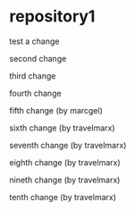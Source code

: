 # repository1

test a change

second change

third change

fourth change

fifth change (by marcgel)

sixth change (by travelmarx)

seventh change (by travelmarx)

eighth change (by travelmarx)

nineth change (by travelmarx)

tenth change (by travelmarx)
